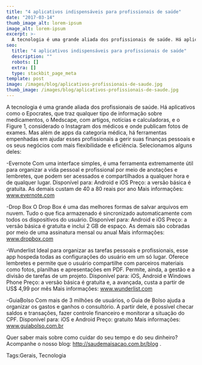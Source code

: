 ```yaml
---
title: "4 aplicativos indispensáveis para profissionais de saúde"
date: "2017-03-14"
thumb_image_alt: lorem-ipsum
image_alt: lorem-ipsum
excerpt: >-
  A tecnologia é uma grande aliada dos profissionais de saúde. Há aplicativos como o Epocrates, que traz qualquer tipo de informação sobre medicamentos, o Medscape, com artigos, notícias e calculadoras, e o Figure 1, considerado o Instagram dos médicos e onde publicam fotos de exames. Mas além de apps da categoria médica, há ferramentas empenhadas em ajudar esses profissionais a gerir suas finanças pessoais e os seus negócios com mais flexibilidade e eficiência. Selecionamos alguns deles:
seo:
  title: "4 aplicativos indispensáveis para profissionais de saúde"
  description: ""
  robots: []
  extra: []
  type: stackbit_page_meta
template: post
image: /images/blog/aplicativos-profissionais-de-saude.jpg
thumb_image: /images/blog/aplicativos-profissionais-de-saude.jpg
---
```


A tecnologia é uma grande aliada dos profissionais de saúde. Há aplicativos como o Epocrates, que traz qualquer tipo de informação sobre medicamentos, o Medscape, com artigos, notícias e calculadoras, e o Figure 1, considerado o Instagram dos médicos e onde publicam fotos de exames. Mas além de apps da categoria médica, há ferramentas empenhadas em ajudar esses profissionais a gerir suas finanças pessoais e os seus negócios com mais flexibilidade e eficiência. Selecionamos alguns deles:

-Evernote
Com uma interface simples, é uma ferramenta extremamente útil para organizar a vida pessoal e profissional por meio de anotações e lembretes, que podem ser acessados e compartilhados a qualquer hora e de qualquer lugar.
Disponível para: Android e iOS
Preço: a versão básica é gratuita. As demais custam de 40 a 80 reais por ano
Mais informações: www.evernote.com

-Drop Box
O Drop Box é uma das melhores formas de salvar arquivos em nuvem. Tudo o que fica armazenado é sincronizado automaticamente com todos os dispositivos do usuário.
Disponível para: Android e iOS
Preço: a versão básica é gratuita e inclui 2 GB de espaço. As demais são cobradas por meio de uma assinatura mensal ou anual
Mais informações: www.dropbox.com

-Wunderlist
Ideal para organizar as tarefas pessoais e profissionais, esse app hospeda todas as configurações do usuário em um só lugar. Oferece lembretes e permite que o usuário compartilhe com parceiros materiais como fotos, planilhas e apresentações em PDF. Permite, ainda, a gestão e a divisão de tarefas de um projeto.
Disponível para: iOS, Android e Windows Phone
Preço: a versão básica é gratuita e, a avançada, custa a partir de US$ 4,99 por mês
Mais informações: www.wunderlist.com

-GuiaBolso
Com mais de 3 milhões de usuários, o Guia de Bolso ajuda a organizar os gastos e ganhos o consultório. A partir dele, é possível checar saldos e transações, fazer controle financeiro e monitorar a situação do CPF.
Disponível para: iOS e Android
Preço: gratuito
Mais informações: www.guiabolso.com.br

Quer saber mais sobre como cuidar do seu tempo e do seu dinheiro? Acompanhe o nosso blog: http://saudemaisacao.com.br/blog .

Tags:Gerais, Tecnologia
